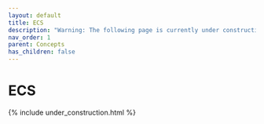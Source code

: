 ```yaml
---
layout: default
title: ECS
description: "Warning: The following page is currently under construction, find more about the details in future patches, or if you choose to add in the article see info on the bottom of the page."
nav_order: 1
parent: Concepts
has_children: false
---
```


ECS
======================

{% include under_construction.html %}


<br>

<br>